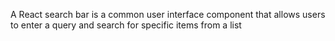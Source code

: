 A React search bar is a common user interface component that allows users to enter a query and search for specific items from a list

